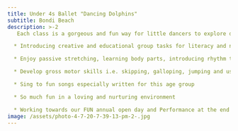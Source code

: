 ```yaml
---
title: Under 4s Ballet "Dancing Dolphins"
subtitle: Bondi Beach
description: >-2
   Each class is a gorgeous and fun way for little dancers to explore dance with the right balance between structure and creativity. Dancers will learn proper ballet steps and positions developing a quality foundation to move up to the Pre-Primary Royal Academy of Dance level.

  * Introducing creative and educational group tasks for literacy and numeracy

  * Enjoy passive stretching, learning body parts, introducing rhythm through clapping and beating to music and using musical instruments

  * Develop gross motor skills i.e. skipping, galloping, jumping and using props

  * Sing to fun songs especially written for this age group

  * So much fun in a loving and nurturing environment 

  * Working towards our FUN annual open day and Performance at the end of the year
image: /assets/photo-4-7-20-7-39-13-pm-2-.jpg
---
```

